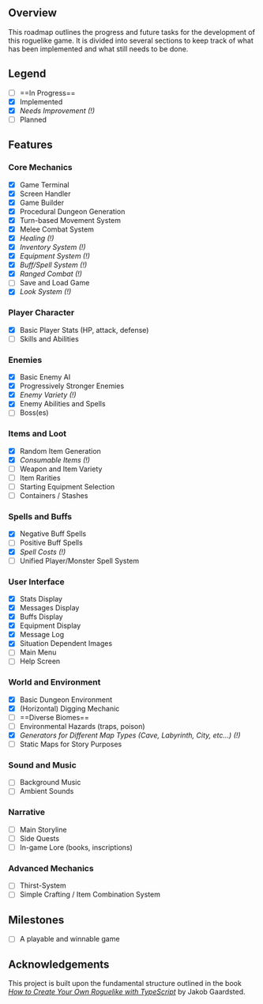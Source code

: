 ## Overview

This roadmap outlines the progress and future tasks for the development of this roguelike game. It is divided into several sections to keep track of what has been implemented and what still needs to be done.

## Legend

- [ ] ==In Progress==
- [x] Implemented
- [x] _Needs Improvement (!)_
- [ ] Planned

## Features

### Core Mechanics

- [x] Game Terminal
- [x] Screen Handler
- [x] Game Builder
- [x] Procedural Dungeon Generation
- [x] Turn-based Movement System
- [x] Melee Combat System
- [x] _Healing (!)_
- [x] _Inventory System (!)_
- [x] _Equipment System (!)_
- [x] _Buff/Spell System (!)_
- [x] _Ranged Combat (!)_
- [ ] Save and Load Game
- [x] _Look System (!)_

### Player Character

- [x] Basic Player Stats (HP, attack, defense)
- [ ] Skills and Abilities

### Enemies

- [x] Basic Enemy AI
- [x] Progressively Stronger Enemies
- [x] _Enemy Variety (!)_
- [x] Enemy Abilities and Spells
- [ ] Boss(es)

### Items and Loot

- [x] Random Item Generation
- [x] _Consumable Items (!)_
- [ ] Weapon and Item Variety
- [ ] Item Rarities
- [ ] Starting Equipment Selection
- [ ] Containers / Stashes

### Spells and Buffs

- [x] Negative Buff Spells
- [ ] Positive Buff Spells
- [x] _Spell Costs (!)_
- [ ] Unified Player/Monster Spell System

### User Interface

- [x] Stats Display
- [x] Messages Display
- [x] Buffs Display
- [x] Equipment Display
- [x] Message Log
- [x] Situation Dependent Images
- [ ] Main Menu
- [ ] Help Screen

### World and Environment

- [x] Basic Dungeon Environment
- [x] (Horizontal) Digging Mechanic
- [ ] ==Diverse Biomes==
- [ ] Environmental Hazards (traps, poison)
- [x] _Generators for Different Map Types (Cave, Labyrinth, City, etc...) (!)_
- [ ] Static Maps for Story Purposes

### Sound and Music

- [ ] Background Music
- [ ] Ambient Sounds

### Narrative

- [ ] Main Storyline
- [ ] Side Quests
- [ ] In-game Lore (books, inscriptions)

### Advanced Mechanics

- [ ] Thirst-System
- [ ] Simple Crafting / Item Combination System

## Milestones

- [ ] A playable and winnable game

## Acknowledgements

This project is built upon the fundamental structure outlined in the book [_How to Create Your Own Roguelike with TypeScript_](https://www.google.com/search?client=firefox-b-d&q=how+to+make+your+own+roguelike%2C+gaardsted) by Jakob Gaardsted.
